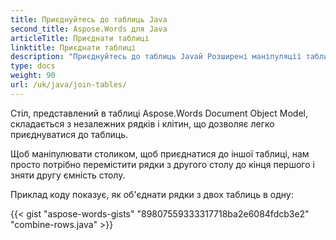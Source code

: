 ```yaml
---
title: Приєднуйтесь до таблиць Java
second_title: Aspose.Words для Java
articleTitle: Приєднати таблиці
linktitle: Приєднати таблиці
description: "Приєднуйтесь до таблиць Javaй Розширені маніпуляції таблиці, вступ і розщеплення за допомогою Javaй"
type: docs
weight: 90
url: /uk/java/join-tables/
---
```


Стіл, представлений в таблиці Aspose.Words Document Object Model, складається з незалежних рядків і клітин, що дозволяє легко приєднуватися до таблиць.

Щоб маніпулювати столиком, щоб приєднатися до іншої таблиці, нам просто потрібно перемістити рядки з другого столу до кінця першого і зняти другу ємність столу.

Приклад коду показує, як об'єднати рядки з двох таблиць в одну:

{{< gist "aspose-words-gists" "89807559333317718ba2e6084fdcb3e2" "combine-rows.java" >}}